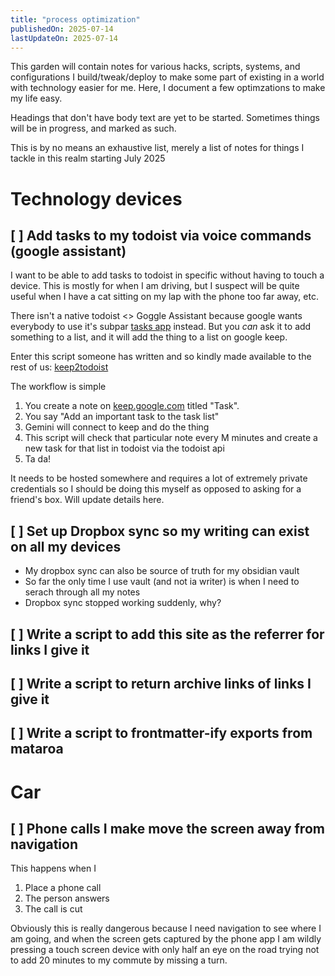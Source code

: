 ```yaml
---
title: "process optimization"
publishedOn: 2025-07-14
lastUpdateOn: 2025-07-14
---
```


This garden will contain notes for various hacks, scripts, systems, and configurations I build/tweak/deploy to make some part of existing in a world with technology easier for me. Here, I document a few optimzations to make my life easy.

Headings that don't have body text are yet to be started.
Sometimes things will be in progress, and marked as such.

This is by no means an exhaustive list, merely a list of notes for things I tackle in this realm starting July 2025

# Technology devices

## [ ] Add tasks to my todoist via voice commands (google assistant)

I want to be able to add tasks to todoist in specific without having to touch a device. This is mostly for when I am driving, but I suspect will be quite useful when I have a cat sitting on my lap with the phone too far away, etc.

There isn't a native todoist <> Goggle Assistant because google wants everybody to use it's subpar [tasks app](https://tasks.google.com/tasks/) instead. But you _can_ ask it to add something to a list, and it will add the thing to a list on google keep.

Enter this script someone has written and so kindly made available to the rest of us: [keep2todoist](https://github.com/flecmart/keep2todoist)

The workflow is simple

1. You create a note on [keep.google.com](https://keep.google.com) titled "Task".
2. You say "Add an important task to the task list"
3. Gemini will connect to keep and do the thing
4. This script will check that particular note every M minutes and create a new task for that list in todoist via the todoist api
5. Ta da!

It needs to be hosted somewhere and requires a lot of extremely private credentials so I should be doing this myself as opposed to asking for a friend's box. Will update details here.

## [ ] Set up Dropbox sync so my writing can exist on all my devices

- My dropbox sync can also be source of truth for my obsidian vault
- So far the only time I use vault (and not ia writer) is when I need to serach through all my notes
- Dropbox sync stopped working suddenly, why?

## [ ] Write a script to add this site as the referrer for links I give it

## [ ] Write a script to return archive links of links I give it

## [ ] Write a script to frontmatter-ify exports from mataroa

# Car

## [ ] Phone calls I make move the screen away from navigation

This happens when I

1. Place a phone call
2. The person answers
3. The call is cut

Obviously this is really dangerous because I need navigation to see where I am going, and when the screen gets captured by the phone app I am wildly pressing a touch screen device with only half an eye on the road trying not to add 20 minutes to my commute by missing a turn.
